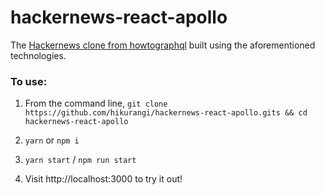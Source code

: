 # hackernews-react-apollo

The [Hackernews clone from howtographql](https://www.howtographql.com/react-apollo/1-getting-started/) built using the aforementioned technologies.

### To use:

1. From the command line, `git clone https://github.com/hikurangi/hackernews-react-apollo.gits && cd hackernews-react-apollo`

2. `yarn` or `npm i`

3. `yarn start` / `npm run start`

4. Visit http://localhost:3000 to try it out!
